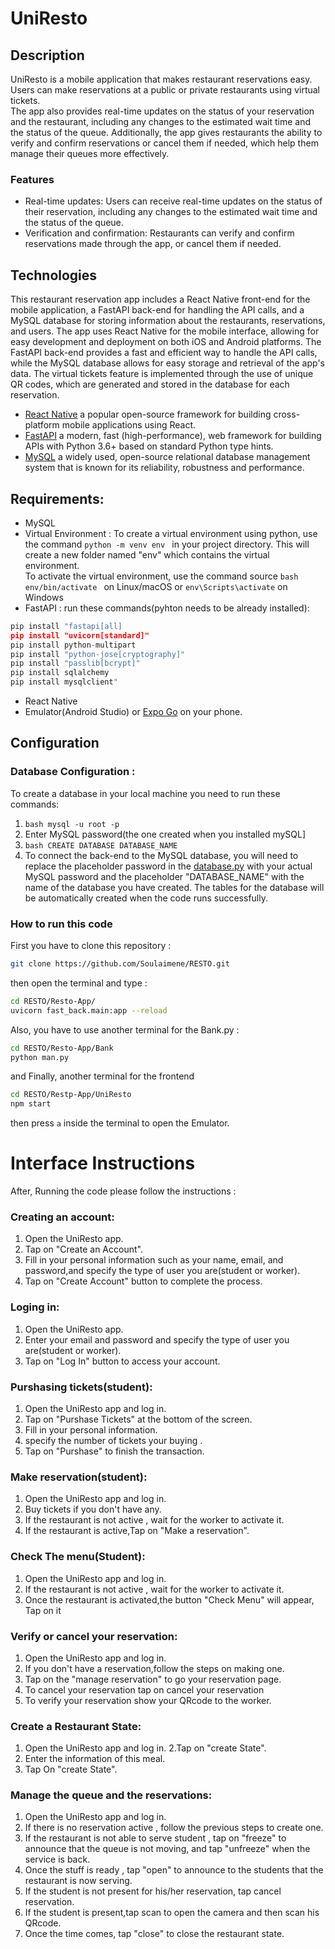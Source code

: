 # UniResto
## Description
UniResto is a mobile application that makes restaurant reservations easy. Users can make reservations at a public or private restaurants using virtual tickets.<br /> 
The app also provides real-time updates on the status of your reservation and the restaurant, including any changes to the estimated wait time and the status of the queue. Additionally, 
the app gives restaurants the ability to verify and confirm reservations or cancel them if needed, which help them manage their queues more effectively.
### Features 
- Real-time updates: Users can receive real-time updates on the status of their reservation, including any changes to the estimated wait time and the status of the queue.
- Verification and confirmation: Restaurants can verify and confirm reservations made through the app, or cancel them if needed.

## Technologies
This restaurant reservation app includes a React Native front-end for the mobile application, a FastAPI back-end for handling the API calls, and a MySQL database for storing information about the restaurants, reservations, and users. The app uses React Native for the mobile interface, allowing for easy development and deployment on both iOS and Android platforms. The FastAPI back-end provides a fast and efficient way to handle the API calls, while the MySQL database allows for easy storage and retrieval of the app's data. The virtual tickets 
feature is implemented through the use of unique QR codes, which are generated and stored in the database for each reservation.
- [React Native](https://reactnative.dev) a popular open-source framework for building cross-platform mobile applications using React.
- [FastAPI](https://fastapi.tiangolo.com) a modern, fast (high-performance), web framework for building APIs with Python 3.6+ based on standard Python type hints.
- [MySQL](https://www.mysql.com) a widely used, open-source relational database management system that is known for its reliability, robustness and performance.

## Requirements:
- MySQL
- Virtual Environment : To create a virtual environment using python, use the command
```python -m venv env ``` 
in your project directory. This will create a new folder named "env" which contains the virtual environment. <br /> To activate the virtual environment, use the command source ```bash env/bin/activate ``` on Linux/macOS or ```env\Scripts\activate``` on Windows
- FastAPI : run these commands(pyhton needs to be already installed):
```python
pip install "fastapi[all]
pip install "uvicorn[standard]"
pip install python-multipart
pip install "python-jose[cryptography]"
pip install "passlib[bcrypt]"
pip install sqlalchemy
pip install mysqlclient"
```
- React Native
- Emulator(Android Studio) or [Expo Go](https://play.google.com/store/apps/details?id=host.exp.exponent&hl=en&gl=US&pli=1) on your phone.
## Configuration 
### Database Configuration : 
To create a database in your local machine you need to run these commands:
1. ```bash mysql -u root -p ``` 
2. Enter MySQL password(the one created when you installed mySQL]
3. ```bash CREATE DATABASE DATABASE_NAME ``` 
4. To connect the back-end to the MySQL database, you will need to replace the placeholder password in the [database.py](https://github.com/Soulaimene/RESTO/blob/master/Resto-App/fast_back/database.py) with your actual MySQL password and the placeholder "DATABASE_NAME" with the name of the database you have created. The tables for the database will be automatically created when the code  runs successfully.
### How to run this code 

First you have to clone this repository : 
```bash
git clone https://github.com/Soulaimene/RESTO.git 
```
then open the terminal and type :
 ```bash
cd RESTO/Resto-App/
uvicorn fast_back.main:app --reload
```
Also, you have to use another terminal for the Bank.py :
 ```bash
cd RESTO/Resto-App/Bank
python man.py 
```
and Finally, another terminal for the frontend 
```bash 
cd RESTO/Restp-App/UniResto
npm start 
```
then press ```a``` inside the terminal to open the Emulator.

# Interface Instructions 
After, Running the code please follow the instructions :

### Creating an account:

1. Open the UniResto app.
2. Tap on "Create an Account".
3. Fill in your personal information such as your name, email, and password,and specify the type of user you are(student or worker).
4. Tap on "Create Account" button to complete the process.
### Loging in:

1. Open the UniResto app.
2. Enter your email and password and specify the type of user you are(student or worker).
3. Tap on "Log In" button to access your account.

### Purshasing tickets(student):

1. Open the UniResto app and log in.
2. Tap on "Purshase Tickets" at the bottom of the screen.
3. Fill in your personal information.
4. specify the number of tickets your buying .
5. Tap on "Purshase" to finish the transaction.

### Make reservation(student):
1. Open the UniResto app and log in.
2. Buy tickets if you don't have any.
3. If the restaurant is not active , wait for the worker to activate it.
4. If the restaurant is active,Tap on "Make a reservation".

### Check The menu(Student):
1. Open the UniResto app and log in.
2. If the restaurant is not active , wait for the worker to activate it.
3. Once the restaurant is activated,the button "Check Menu" will appear, Tap on it

### Verify or cancel your reservation:
1. Open the UniResto app and log in.
2. If you don't have a reservation,follow the steps on making one.
3. Tap on the "manage reservation" to go your reservation page.
4. To cancel your reservation tap on cancel your reservation
5. To verify your reservation show your QRcode to the worker.

### Create a Restaurant State:
1. Open the UniResto app and log in.
2.Tap on "create State".
3. Enter the information of this meal.
4. Tap On "create State".

### Manage the queue and the reservations:

1. Open the UniResto app and log in.
2. If there is no reservation active , follow the previous steps to create one.
3. If the restaurant is not able to serve student , tap on "freeze" to announce that the queue is not moving, and tap "unfreeze" when the service is back.
4. Once the stuff is ready , tap "open" to announce to the students that the restaurant is now serving.
5. If the student is not present for his/her reservation, tap cancel reservation.
6. If the student is present,tap scan to open the camera and then scan his QRcode.  
7. Once the time comes, tap "close" to close the restaurant state.



